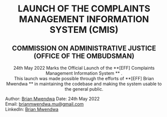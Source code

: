 <h1 align='center'>
LAUNCH OF THE COMPLAINTS MANAGEMENT INFORMATION SYSTEM (CMIS)
</h1>

<h2 align='center'> COMMISSION ON ADMINISTRATIVE JUSTICE <br/> (OFFICE OF THE OMBUDSMAN)</h2>

<p align='center'>
24th May 2022 Marks the Official Launch of the **[EFF] Complaints Management Information System ** <http://cmis.ombudsman.go.ke/>.
<br/>
This launch was made possible through the efforts of **[EFF] Brian Mwendwa ** <https://github.com/mwendwa99> in maintaining the
codebase and making the system usable to the general public.
</p>

Author: [Brian Mwendwa](https://github.com/mwendwa99)
Date: 24th May 2022
<br/>
Email: [brianmwendwa.mu@gmail.com](mailto:brianmwendwa.mu@gmail.com)
<br/>
LinkedIn: [Brian Mwendwa](https://www.linkedin.com/in/brian-mwendwa-25326a173/)
<br/>
